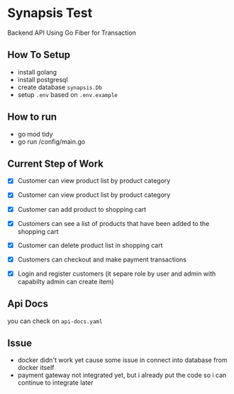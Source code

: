# Synapsis Test
Backend API Using Go Fiber for Transaction


## How To Setup

 - install golang
 - install postgresql
 - create database `synapsis.Db`
 - setup `.env` based on `.env.example`


## How to run
 - go mod tidy
 - go run /config/main.go

## Current Step of Work
  - [x] Customer can view product list by product category
  - [x] Customer can view product list by product category
  - [x] Customer can add product to shopping cart
  - [x] Customers can see a list of products that have been added to the shopping cart
  - [x] Customer can delete product list in shopping cart
  - [x] Customers can checkout and make payment transactions
  - [x] Login and register customers (it separe role by user and admin with capabilty admin can create item)


## Api Docs
you can check on `api-docs.yaml`

## Issue
- docker didn't work yet cause some issue in connect into database from docker itself
- payment gateway not integrated yet, but i already put the code so i can continue to integrate later